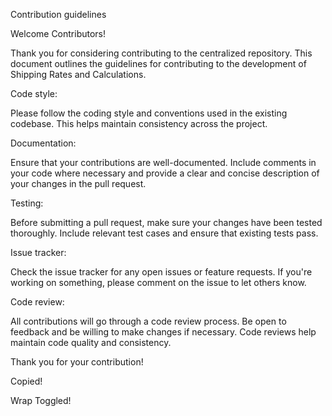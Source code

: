 Contribution guidelines

Welcome Contributors!

Thank you for considering contributing to the centralized repository. This document outlines the guidelines for contributing to the development of Shipping Rates and Calculations.

Code style:

Please follow the coding style and conventions used in the existing codebase. This helps maintain consistency across the project.

Documentation:

Ensure that your contributions are well-documented. Include comments in your code where necessary and provide a clear and concise description of your changes in the pull request.

Testing:

Before submitting a pull request, make sure your changes have been tested thoroughly. Include relevant test cases and ensure that existing tests pass.

Issue tracker:

Check the issue tracker for any open issues or feature requests. If you're working on something, please comment on the issue to let others know.

Code review:

All contributions will go through a code review process. Be open to feedback and be willing to make changes if necessary. Code reviews help maintain code quality and consistency.

Thank you for your contribution!

Copied!

Wrap Toggled!
